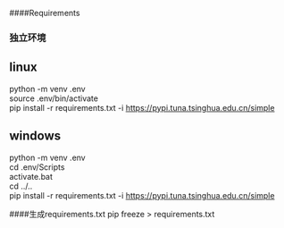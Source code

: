 ####Requirements
### 独立环境
## linux
python -m venv .env  
source .env/bin/activate  
pip install -r requirements.txt -i https://pypi.tuna.tsinghua.edu.cn/simple

## windows
python -m venv .env  
cd .env/Scripts  
activate.bat  
cd ../..  
pip install -r requirements.txt -i https://pypi.tuna.tsinghua.edu.cn/simple

####生成requirements.txt
pip freeze > requirements.txt
